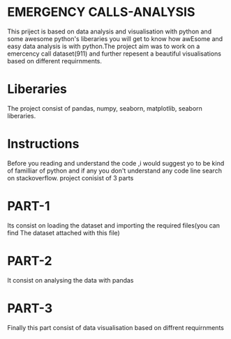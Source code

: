 # EMERGENCY CALLS-ANALYSIS
This priject is based on data analysis and visualisation with python and some awesome python's liberaries
you will get to know how awEsome and easy data analysis is with python.The project aim was to work on a 
emercency call dataset(911) and further repesent a beautiful visualisations based on different requirnments.

# Liberaries
The project consist of pandas, numpy, seaborn, matplotlib, seaborn liberaries.

# Instructions
Before you reading and understand the code ,i would suggest yo to be kind of familliar of python and if 
any you don't understand any code line search on stackoverflow. 
project conisist of 3 parts
# PART-1 
Its consist on loading the dataset and importing the required files(you can find The dataset attached with this file)
# PART-2
It consist on analysing the data with pandas
# PART-3
Finally this part consist of data visualisation based on diffrent requirnments
